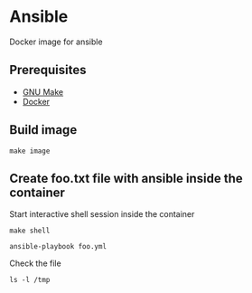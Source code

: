 # Ansible

Docker image for ansible

## Prerequisites

 - [GNU Make](https://www.gnu.org/software/make/)
 - [Docker](https://www.docker.com/)

## Build image

```console
make image
```

## Create foo.txt file with ansible inside the container

Start interactive shell session inside the container

```console
make shell
```

```console
ansible-playbook foo.yml
```

Check the file

```console
ls -l /tmp
```
